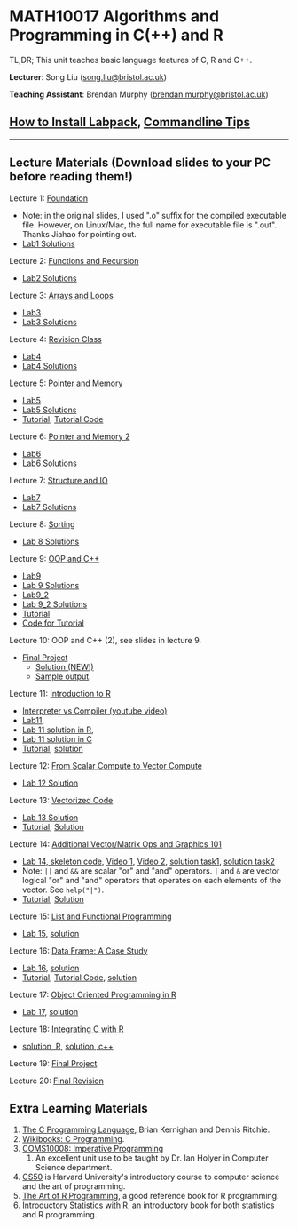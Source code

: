 # MATH10017 Algorithms and Programming in C(++) and R

TL,DR; This unit teaches basic language features of C, R and C++. 

**Lecturer**: Song Liu (song.liu@bristol.ac.uk)

**Teaching Assistant**: Brendan Murphy (brendan.murphy@bristol.ac.uk)
## [How to Install Labpack](labpack-howto/labpack-howto.md), [Commandline Tips](commandline_tips/tips.md)

-----------
## Lecture Materials (Download slides to your PC before reading them!)

Lecture 1: 
[Foundation](lecs/lec1.pdf)
- Note: in the original slides, I used ".o" suffix for the compiled executable file. However, on Linux/Mac, the full name for executable file is ".out". Thanks Jiahao for pointing out. 
- [Lab1 Solutions](homework/sol.c)

Lecture 2: 
[Functions and Recursion](lecs/lec2.pdf)
- [Lab2 Solutions](homework/sol2.c)

Lecture 3:
[Arrays and Loops](lecs/lec3.pdf)
- [Lab3](labs/lab3.zip)
- [Lab3 Solutions](homework/sol3.c)

Lecture 4: 
[Revision Class](lecs/revision.pdf)
- [Lab4](labs/lab4.zip)
- [Lab4 Solutions](homework/sol4.c)

Lecture 5: 
[Pointer and Memory](lecs/lec4.pdf)
- [Lab5](labs/lab5.zip)
- [Lab5 Solutions](homework/sol5.c)
- [Tutorial](lecs/tutorial.pdf), [Tutorial Code](labs/tutorial.zip)

Lecture 6: 
[Pointer and Memory 2](lecs/lec5.pdf)
- [Lab6](labs/lab6.zip)
- [Lab6 Solutions](homework/sol6.c)

Lecture 7: 
[Structure and IO](lecs/lec6.pdf)
- [Lab7](labs/lab7.zip)
- [Lab7 Solutions](homework/sol7.c)

Lecture 8: 
[Sorting](lecs/lec7.pdf)
- [Lab 8 Solutions](homework/sol8.c)

Lecture 9: 
[OOP and C++](lecs/lec8.pdf)
- [Lab9](labs/lab9.zip)
- [Lab 9 Solutions](homework/sol9.cpp)
- [Lab9_2](labs/lab9_2.zip) 
- [Lab 9_2 Solutions](homework/sol9_2.cpp) 
- [Tutorial](lecs/tutorial2.pdf)
- [Code for Tutorial](labs/tutorial2.zip)

Lecture 10:
OOP and C++ (2), see slides in lecture 9. 
- [Final Project](lecs/lec9.pdf)
   - [Solution (NEW!)](homework/sol10.c)
   - [Sample output](labs/sample_output.txt).

Lecture 11: 
[Introduction to R](lecs/lec10.pdf)
- [Interpreter vs Compiler (youtube video)](https://www.youtube.com/watch?v=e4ax90XmUBc)
- [Lab11](labs/lab11.zip), 
- [Lab 11 solution in R](homework/sol11.R),
- [Lab 11 solution in C](homework/sol11.c)
- [Tutorial](lecs/tutorial3.pdf), [solution](homework/tutorial3.R)

Lecture 12:
[From Scalar Compute to Vector Compute](lecs/lec11.pdf)
- [Lab 12 Solution](homework/sol12.R)

Lecture 13:
[Vectorized Code](lecs/lec12.pdf)
- [Lab 13 Solution](homework/sol13.R)
- [Tutorial](lecs/tutorial4.pdf), [Solution](homework/tutorial4.R)

Lecture 14: 
[Additional Vector/Matrix Ops and Graphics 101](lecs/lec13.pdf)
- [Lab 14, skeleton code](labs/lab14.R), [Video 1](labs/lab14_1.mp4), [Video 2](labs/lab14_2.mp4), [solution task1](homework/sol14.R), [solution task2](homework/sol14_2.R)
- Note: ```||``` and ```&&``` are scalar "or" and "and" operators. ```|``` and ```&``` are vector logical "or" and "and" operators that operates on each elements of the vector. See ```help("|")```. 
- [Tutorial](lecs/tutorial5.pdf), [Solution](homework/tutorial5.R)

Lecture 15: 
[List and Functional Programming](lecs/lec14.pdf)
- [Lab 15](labs/Lab15.Rmd), [solution](homework/sol15.Rmd)

Lecture 16:
[Data Frame: A Case Study](lecs/lec15.pdf)
- [Lab 16](labs/lab16.zip), [solution](homework/sol16.Rmd)
- [Tutorial](lecs/tutorial6.pdf), [Tutorial Code](labs/tutorial6.zip), [solution](homework/tutorial6.R)

Lecture 17:
[Object Oriented Programming in R](lecs/lec16.pdf)
- [Lab 17](labs/lab17.zip), [solution](homework/sol17.Rmd)

Lecture 18:
[Integrating C with R](lecs/lec17.pdf)
- [solution, R](homework/sol18.R), [solution, c++](homework/pdist5.cpp)

Lecture 19: 
[Final Project](lecs/lec18.pdf)

Lecture 20: 
[Final Revision](lecs/revisionlecs.zip)

## Extra Learning Materials

1. [The C Programming Language](https://www.amazon.co.uk/C-Programming-Language-2nd/dp/0131103628), Brian Kernighan and Dennis Ritchie. 
2. [Wikibooks: C Programming](https://en.wikibooks.org/wiki/C_Programming). 
3. [COMS10008: Imperative Programming](http://people.cs.bris.ac.uk/~ian//COMS10008/)
   1. An excellent unit use to be taught by Dr. Ian Holyer in Computer Science department. 
4. [CS50](https://www.youtube.com/c/cs50) is Harvard University's introductory course to computer science and the art of programming. 
5. [The Art of R Programming](https://www.oreilly.com/library/view/the-art-of/9781593273842/), a good reference book for R programming. 
6. [Introductory Statistics with R](https://link.springer.com/book/10.1007/978-0-387-79054-1), an introductory book for both statistics and R programming. 
